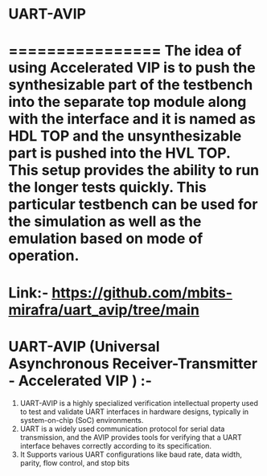 # UART-AVIP
================
The idea of using Accelerated VIP is to push the synthesizable part of the testbench into the separate top module along with the interface and it is named as HDL TOP and the unsynthesizable part is pushed into the HVL TOP. This setup provides the ability to run the longer tests quickly. This particular testbench can be used for the simulation as well as the emulation based on mode of operation.
=================
Link:- https://github.com/mbits-mirafra/uart_avip/tree/main
================
UART-AVIP (Universal Asynchronous Receiver-Transmitter - Accelerated VIP ) :-
==============================================================================
1. UART-AVIP is a highly specialized verification intellectual property used to test and validate UART interfaces in hardware designs, typically in system-on-chip (SoC) environments.
2. UART is a widely used communication protocol for serial data transmission, and the AVIP provides tools for verifying that a UART interface behaves correctly according to its specification.
3. It Supports various UART configurations like baud rate, data width, parity, flow control, and stop bits




